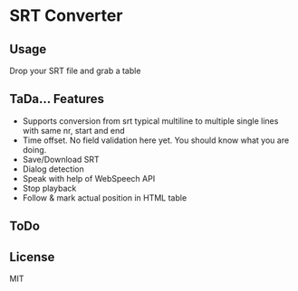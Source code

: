 # SRT Converter

## Usage
Drop your SRT file and grab a table

## TaDa... Features
- Supports conversion from srt typical multiline to multiple single lines with same nr, start and end
- Time offset. No field validation here yet. You should know what you are doing.
- Save/Download SRT
- Dialog detection
- Speak with help of WebSpeech API
- Stop playback
- Follow & mark actual position in HTML table

## ToDo

## License
MIT
